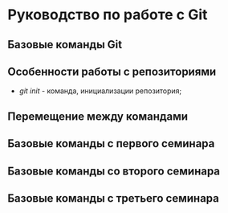 # Руководство по работе с Git

## Базовые команды Git

## Особенности работы с репозиториями

* *git init* - команда, инициализации репозитория;

## Перемещение между командами

## Базовые команды с первого семинара

## Базовые команды со второго семинара

## Базовые команды с третьего семинара
